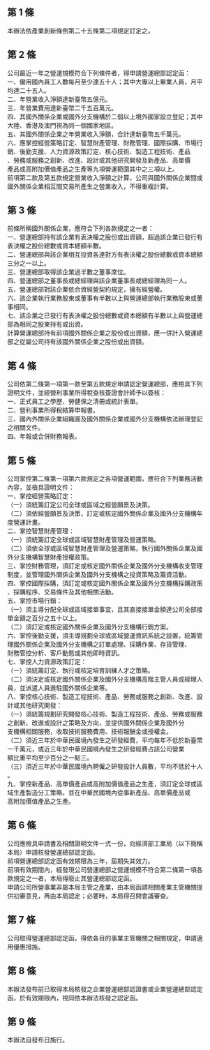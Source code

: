 第 1 條
-------
本辦法依產業創新條例第二十五條第二項規定訂定之。

第 2 條
-------
公司最近一年之營運規模符合下列條件者，得申請營運總部認定函：  
一、僱用國內員工人數每月至少達五十人；其中大專以上畢業人員，月平  
    均達二十五人。  
二、年營業收入淨額達新臺幣五億元。  
三、年營業費用達新臺幣二千五百萬元。  
四、其國外關係企業或國外分支機構於二個以上境外國家設立登記；其中  
    大陸、香港及澳門視為同一個國家地區。  
五、其國外關係企業之年營業收入淨額，合計達新臺幣五千萬元。  
六、應掌控經營策略訂定、智慧財產管理、財務管理、國際採購、市場行  
    銷、後勤支援、人力資源政策訂定、核心技術、製造工程技術、產品  
    、勞務或服務之創新、改進、設計或其他研究開發及新產品、高單價  
    產品或高附加價值產品之生產等九項營運範圍其中之三項以上。  
前項第二款及第五款規定營業收入淨額之計算，公司與國外關係企業間或  
國外關係企業相互間交易所產生之營業收入，不得重複計算。

第 3 條
-------
前條所稱國外關係企業，應符合下列各款規定之一者：  
一、營運總部持有該企業有表決權之股份或出資額，超過該企業已發行有  
    表決權之股份總數或資本總額半數。  
二、營運總部與該企業相互投資各達對方有表決權之股份總數或資本總額  
    三分之一以上。  
三、營運總部取得該企業過半數之董事席位。  
四、營運總部之董事長或總經理與該企業董事長或總經理為同一人。  
五、營運總部對該企業依合資經營契約規定，擁有經營權。  
六、該企業執行業務股東或董事有半數以上與營運總部執行業務股東或董  
    事相同。  
七、該企業之已發行有表決權之股份總數或資本總額有半數以上與營運總  
    部為相同之股東持有或出資。  
計算營運總部持有前項國外關係企業之股份或出資額，應一併計入營運總  
部之從屬公司持有該國外關係企業之股份或出資額。

第 4 條
-------
公司依第二條第一項第一款至第五款規定申請認定營運總部，應檢具下列  
證明文件，並經營利事業所得稅查核簽證會計師予以簽核：  
一、正式員工之學歷、勞健保之清冊或統計表單。  
二、營利事業所得稅結算申報書。  
三、國內外關係企業組織圖及國外關係企業或國外分支機構依法辦理登記  
    之相關文件。  
四、年報或合併財務報表。

第 5 條
-------
公司掌控第二條第一項第六款規定之各項營運範圍，應符合下列業務活動  
內容，並檢具證明文件：  
一、掌控經營策略訂定：  
（一）須統籌訂定公司全球或區域之經營願景及決策。  
（二）須依經營願景及決策，訂定或核定國外關係企業及國外分支機構年  
      度營運計畫。  
二、掌控智慧財產管理：  
（一）須統籌訂定全球或區域智慧財產管理及營運策略。  
（二）須依全球或區域智慧財產管理及營運策略，執行國外關係企業及國  
      外分支機構智慧財產授權政策。  
三、掌控財務管理，須訂定或核定國外關係企業及國外分支機構收支管理  
    制度，並管理國外關係企業及國外分支機構之投資策略及籌資活動。  
四、掌控國際採購，須訂定或核定國外關係企業及國外分支機構採購政策  
    、採購程序、交易條件及其他相關活動。  
五、掌控市場行銷：  
（一）須主導分配全球或區域接單事宜，且其直接接單金額達公司全部接  
      單金額之百分之五十以上。  
（二）須訂定或核定國外關係企業及國外分支機構行銷方案。  
六、掌控後勤支援，須主導規劃全球或區域營運資訊系統之設置，統籌管  
    理國外關係企業及國外分支機構之訂單處理、採購作業、存貨管理、  
    財務管控分析、客戶動態或其他即時資訊。  
七、掌控人力資源政策訂定：  
（一）須統籌訂定、執行或核定培育訓練人才之策略。  
（二）須決定或核定國外關係企業及國外分支機構高階主管人員或經理人  
      員，並派遣人員進駐國外關係企業等。  
八、掌控核心技術、製造工程技術、產品、勞務或服務之創新、改進、設  
    計或其他研究開發：  
（一）須統籌規劃研究開發核心技術、製造工程技術、產品、勞務或服務  
      之創新、改進或設計之策略及方向，並提供國外關係企業及國外分  
      支機構相關服務，收取技術服務費用、技術報酬金或授權金。  
（二）須近三年於中華民國境內發生之研發經費，平均每年不低於新臺幣  
      一千萬元，或近三年於中華民國境內發生之研發經費占該公司營業  
      額比重平均至少百分之一點三。  
（三）須近三年於中華民國境內聘僱之研發設計人員數，平均不低於十人  
      。  
九、掌控新產品、高單價產品或高附加價值產品之生產，須訂定全球或區  
    域生產製造分工策略，並在中華民國境內從事新產品、高單價產品或  
    高附加價值產品之生產。

第 6 條
-------
公司應檢具申請書及相關證明文件一式一份，向經濟部工業局（以下簡稱  
本局）申請核發營運總部認定函。  
前項營運總部認定函有效期限為三年，屆期失其效力。  
前項有效期間內，經發現公司營運總部之營運規模不符合第二條第一項各  
款規定之一者，本局得廢止其營運總部認定函。  
申請公司所營事業非屬本局主管之產業，由本局函請相關產業主管機關提  
供初審意見，再由本局認定；必要時，本局得召開會議審查。

第 7 條
-------
公司取得營運總部認定函，得依各目的事業主管機關之相關規定，申請適  
用優惠措施。

第 8 條
-------
本辦法發布前已取得本局核發之企業營運總部認證書或企業營運總部認定  
函，於有效期限內，視同依本辦法核發之認定函。

第 9 條
-------
本辦法自發布日施行。


